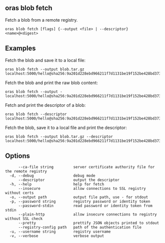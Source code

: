 ## oras blob fetch

Fetch a blob from a remote registry.

```
oras blob fetch [flags] {--output <file> | --descriptor} <name>@<digest>
```

## Examples

Fetch the blob and save it to a local file:

```
oras blob fetch --output blob.tar.gz localhost:5000/hello@sha256:9a201d228ebd966211f7d1131be19f152be428bd373a92071c71d8deaf83b3e5
```

Fetch the blob and print the raw blob content:

```
oras blob fetch --output - localhost:5000/hello@sha256:9a201d228ebd966211f7d1131be19f152be428bd373a92071c71d8deaf83b3e5
```

Fetch and print the descriptor of a blob:

```
oras blob fetch --descriptor localhost:5000/hello@sha256:9a201d228ebd966211f7d1131be19f152be428bd373a92071c71d8deaf83b3e5
```

Fetch the blob, save it to a local file and print the descriptor:

```
oras blob fetch --output blob.tar.gz --descriptor localhost:5000/hello@sha256:9a201d228ebd966211f7d1131be19f152be428bd373a92071c71d8deaf83b3e5
```

## Options

```
      --ca-file string         server certificate authority file for the remote registry
  -d, --debug                  debug mode
      --descriptor             output the descriptor
  -h, --help                   help for fetch
      --insecure               allow connections to SSL registry without certs
  -o, --output path            output file path, use - for stdout
  -p, --password string        registry password or identity token
      --password-stdin         read password or identity token from stdin
      --plain-http             allow insecure connections to registry without SSL check
      --pretty                 prettify JSON objects printed to stdout
      --registry-config path   path of the authentication file
  -u, --username string        registry username
  -v, --verbose                verbose output
```
